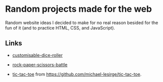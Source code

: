 # Random projects made for the web
Random website ideas I decided to make for no real reason besided for the fun of it (and to practice HTML, CSS, and JavaScript).

## Links
- [customisable-dice-roller](https://raw.githack.com/michael-lesirge/random-simple-web-projects/main/customisable-dice-roller/index.html)
- [rock-paper-scissors-battle](https://raw.githack.com/michael-lesirge/random-simple-web-projects/main/rock-paper-scissors-battle/index.html)

- [tic-tac-toe](https://raw.githack.com/michael-lesirge/tic-tac-toe/main/HTML-CSS-JS/game.html?width=3&height=3) from https://github.com/michael-lesirge/tic-tac-toe.
